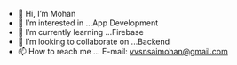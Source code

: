 - 👋 Hi, I’m Mohan
- 👀 I’m interested in ...App Development
- 🌱 I’m currently learning ...Firebase
- 💞️ I’m looking to collaborate on ...Backend
- 📫 How to reach me ... E-mail: vvsnsaimohan@gmail.com

<!---
VennamVenkataSivaNagaSaiMohan/VennamVenkataSivaNagaSaiMohan is a ✨ special ✨ repository because its `README.md` (this file) appears on your GitHub profile.
You can click the Preview link to take a look at your changes.
--->
